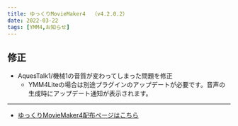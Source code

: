 ```yaml
---
title: ゆっくりMovieMaker4  （v4.2.0.2）
date: 2022-03-22
tags: [YMM4,お知らせ]
---
```

## 修正
- AquesTalk1/機械1の音質が変わってしまった問題を修正
  - YMM4Liteの場合は別途プラグインのアップデートが必要です。音声の生成時にアップデート通知が表示されます。

---

- [ゆっくりMovieMaker4配布ページはこちら](../index.md)